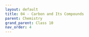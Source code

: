```yaml
---
layout: default
title: 04 - Carbon and Its Compounds
parent: Chemistry
grand_parent: Class 10
nav_order: 4
---
```

